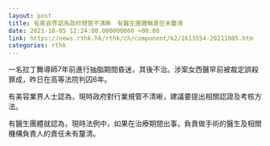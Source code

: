 ```yaml
---
layout: post
title: 有美容界認為政府規管不清晰　有醫生團體稱責任未釐清
date: 2021-10-05 12:24:00.000000000 +08:00
link: https://news.rthk.hk/rthk/ch/component/k2/1613554-20211005.htm
categories: rthk
---
```


一名拉丁舞導師7年前進行抽脂期間昏迷，其後不治。涉案女西醫早前被裁定誤殺罪成，昨日在高等法院判囚6年。

有美容業界人士認為，現時政府對行業規管不清晰，建議要提出相關認證及考核方法。

有醫生團體就認為，現時法例中，如果在治療期間出事，負責做手術的醫生及相關機構負責人的責任未有釐清。
